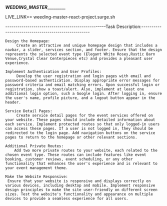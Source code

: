 _________________________________________________WEDDING_MASTER__________________________________________________________


LIVE_LINK==  weeding-master-react-project.surge.sh


--------------------------------------------------Task Description:----------------------------------------------------

    
    Design the Homepage:
         Create an attractive and unique homepage design that includes a navbar, a slider, services section, and footer. Ensure that the design represents the selected event type (Elegant White Roses,Rustic Barn Venue,Crystal Clear Centerpieces etc) and provides a pleasant user experience.

    Implement Authentication and User Profiles:
         Develop the user registration and login pages with email and password-based authentication. Display appropriate error messages for password criteria and email matching errors. Upon successful login or registration, show a toast/alert. Also, implement at least one additional login option, such a Google login. After logging in, ensure the user's name, profile picture, and a logout button appear in the header.

    Service Detail Pages:
         Create service detail pages for the event services offered on your website. These pages should include detailed information about each service. Implement protected routes so that only logged-in users can access these pages. If a user is not logged in, they should be redirected to the login page. Add navigation buttons on the service pages to return to the homepage or other relevant sections.

    Additional Private Routes:
        Add two more private routes to your website, each related to the chosen event type. These routes can include features like event booking, customer reviews, event scheduling, or any other functionality that enhances the user's experience and is relevant to your event management theme.

    Make the Website Responsive:
     Ensure that your website is responsive and displays correctly on various devices, including desktop and mobile. Implement responsive design principles to make the site user-friendly on different screen sizes. Test the website's functionality and appearance on multiple devices to provide a seamless experience for all users.
